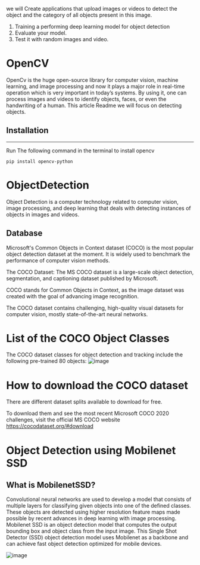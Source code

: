 
we will Create applications that upload images or videos to detect the object and the category of all objects present in this image.
1. Training a performing deep learning model for object detection
2. Evaluate your model.
3. Test it with random images and video.

# OpenCV
OpenCv is the huge open-source library for computer vision, machine learning, and image processing and now it plays a major role in real-time operation which is very important in today’s systems. By using it, one can process images and videos to identify objects, faces, or even the handwriting of a human. This article Readme we will focus on detecting objects.
## Installation
*** 
Run The following command in the terminal to install opencv
```
pip install opencv-python
```
# ObjectDetection
Object Detection is a computer technology related to computer vision, image processing, and deep learning that deals with detecting instances of objects in images and videos.
## Database
Microsoft's Common Objects in Context dataset (COCO) is the most popular object detection dataset at the moment. It is widely used to benchmark the performance of computer vision methods.

The COCO Dataset: The MS COCO dataset is a large-scale object detection, segmentation, and captioning dataset published by Microsoft.

COCO stands for Common Objects in Context, as the image dataset was created with the goal of advancing image recognition.

The COCO dataset contains challenging, high-quality visual datasets for computer vision, mostly state-of-the-art neural networks.
# List of the COCO Object Classes
The COCO dataset classes for object detection and tracking include the following pre-trained 80 objects:
![image](https://user-images.githubusercontent.com/80918787/210131839-90dcb3e6-f484-441b-b613-c955a983d0d2.png)
# How to download the COCO dataset
There are different dataset splits available to download for free.

To download them and see the most recent Microsoft COCO 2020 challenges, visit the official MS COCO website https://cocodataset.org/#download
# Object Detection using Mobilenet SSD
## What is MobilenetSSD?

Convolutional neural networks are used to develop a model that consists of multiple layers for classifying given objects into one of the defined classes. 
These objects are detected using higher resolution feature maps made possible by recent advances in deep learning with image processing. 
Mobilenet SSD is an object detection model that computes the output bounding box and object class from the input image.
This Single Shot Detector (SSD) object detection model uses Mobilenet as a backbone and can achieve fast object detection optimized for mobile devices.


![image](https://user-images.githubusercontent.com/80918787/210132312-79c223f8-aacb-473b-b7df-327de4ecc09a.png)
